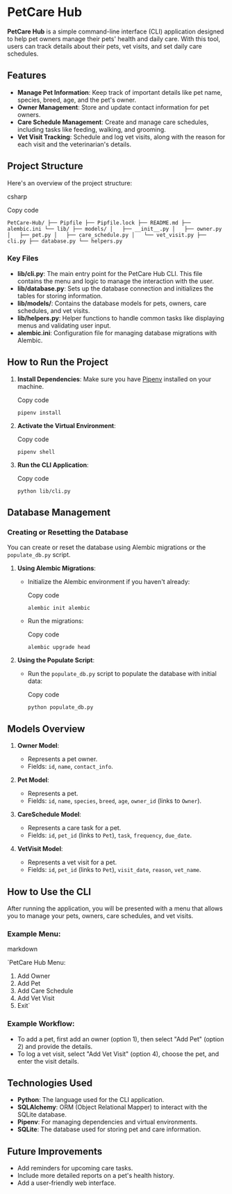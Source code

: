 PetCare Hub
===========

**PetCare Hub** is a simple command-line interface (CLI) application designed to help pet owners manage their pets' health and daily care. With this tool, users can track details about their pets, vet visits, and set daily care schedules.

Features
--------

-   **Manage Pet Information**: Keep track of important details like pet name, species, breed, age, and the pet's owner.
-   **Owner Management**: Store and update contact information for pet owners.
-   **Care Schedule Management**: Create and manage care schedules, including tasks like feeding, walking, and grooming.
-   **Vet Visit Tracking**: Schedule and log vet visits, along with the reason for each visit and the veterinarian's details.

Project Structure
-----------------

Here's an overview of the project structure:

csharp

Copy code

`PetCare-Hub/
├── Pipfile
├── Pipfile.lock
├── README.md
├── alembic.ini
└── lib/
    ├── models/
    │   ├── __init__.py
    │   ├── owner.py
    │   ├── pet.py
    │   ├── care_schedule.py
    │   └── vet_visit.py
    ├── cli.py
    ├── database.py
    └── helpers.py`

### Key Files

-   **lib/cli.py**: The main entry point for the PetCare Hub CLI. This file contains the menu and logic to manage the interaction with the user.
-   **lib/database.py**: Sets up the database connection and initializes the tables for storing information.
-   **lib/models/**: Contains the database models for pets, owners, care schedules, and vet visits.
-   **lib/helpers.py**: Helper functions to handle common tasks like displaying menus and validating user input.
-   **alembic.ini**: Configuration file for managing database migrations with Alembic.

How to Run the Project
----------------------

1.  **Install Dependencies**: Make sure you have [Pipenv](https://pipenv.pypa.io/en/latest/) installed on your machine.

    Copy code

    `pipenv install`

2.  **Activate the Virtual Environment**:

    Copy code

    `pipenv shell`

3.  **Run the CLI Application**:

    Copy code

    `python lib/cli.py`

Database Management
-------------------

### Creating or Resetting the Database

You can create or reset the database using Alembic migrations or the `populate_db.py` script.

1.  **Using Alembic Migrations**:

    -   Initialize the Alembic environment if you haven't already:

        Copy code

        `alembic init alembic`

    -   Run the migrations:

        Copy code

        `alembic upgrade head`

2.  **Using the Populate Script**:

    -   Run the `populate_db.py` script to populate the database with initial data:

        Copy code

        `python populate_db.py`

Models Overview
---------------

1.  **Owner Model**:

    -   Represents a pet owner.
    -   Fields: `id`, `name`, `contact_info`.
2.  **Pet Model**:

    -   Represents a pet.
    -   Fields: `id`, `name`, `species`, `breed`, `age`, `owner_id` (links to `Owner`).
3.  **CareSchedule Model**:

    -   Represents a care task for a pet.
    -   Fields: `id`, `pet_id` (links to `Pet`), `task`, `frequency`, `due_date`.
4.  **VetVisit Model**:

    -   Represents a vet visit for a pet.
    -   Fields: `id`, `pet_id` (links to `Pet`), `visit_date`, `reason`, `vet_name`.

How to Use the CLI
------------------

After running the application, you will be presented with a menu that allows you to manage your pets, owners, care schedules, and vet visits.

### Example Menu:

markdown


`PetCare Hub Menu:
1. Add Owner
2. Add Pet
3. Add Care Schedule
4. Add Vet Visit
0. Exit`

### Example Workflow:

-   To add a pet, first add an owner (option 1), then select "Add Pet" (option 2) and provide the details.
-   To log a vet visit, select "Add Vet Visit" (option 4), choose the pet, and enter the visit details.

Technologies Used
-----------------

-   **Python**: The language used for the CLI application.
-   **SQLAlchemy**: ORM (Object Relational Mapper) to interact with the SQLite database.
-   **Pipenv**: For managing dependencies and virtual environments.
-   **SQLite**: The database used for storing pet and care information.

Future Improvements
-------------------

-   Add reminders for upcoming care tasks.
-   Include more detailed reports on a pet's health history.
-   Add a user-friendly web interface.